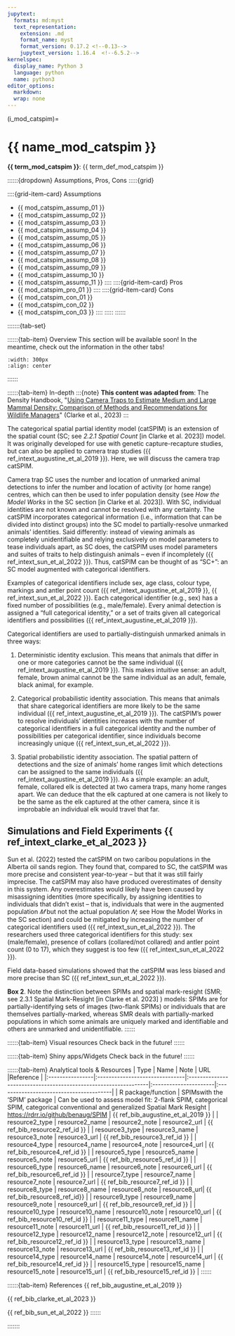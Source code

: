 ```yaml
---
jupytext:
  formats: md:myst
  text_representation:
    extension: .md
    format_name: myst
    format_version: 0.17.2 <!--0.13-->
    jupytext_version: 1.16.4  <!--6.5.2-->
kernelspec:
  display_name: Python 3
  language: python
  name: python3
editor_options: 
  markdown: 
  wrap: none
---
```

(i_mod_catspim)=
# {{ name_mod_catspim }}

**{{ term_mod_catspim }}**: {{ term_def_mod_catspim }}

::::::{dropdown} Assumptions, Pros, Cons
:::::{grid}

::::{grid-item-card} Assumptions
- {{ mod_catspim_assump_01 }}
- {{ mod_catspim_assump_02 }}
- {{ mod_catspim_assump_03 }}
- {{ mod_catspim_assump_04 }}
- {{ mod_catspim_assump_05 }}
- {{ mod_catspim_assump_06 }}
- {{ mod_catspim_assump_07 }}
- {{ mod_catspim_assump_08 }}
- {{ mod_catspim_assump_09 }}
- {{ mod_catspim_assump_10 }}
- {{ mod_catspim_assump_11 }}
::::
::::{grid-item-card} Pros
- {{ mod_catspim_pro_01 }}
::::
::::{grid-item-card} Cons
- {{ mod_catspim_con_01 }}
- {{ mod_catspim_con_02 }}
- {{ mod_catspim_con_03 }}
::::
:::::
::::::

:::::::{tab-set}

::::::{tab-item} Overview
This section will be available soon! In the meantime, check out the information in the other tabs!

```{figure} ../03_images/03_image_files/00_coming_soon.png
:width: 300px
:align: center
```
::::::

::::::{tab-item} In-depth
:::{note}
**This content was adapted from**: The Density Handbook, "[Using Camera Traps to Estimate Medium and Large Mammal Density: Comparison of Methods and Recommendations for Wildlife Managers](https://www.researchgate.net/publication/368601884_Using_Camera_Traps_to_Estimate_Medium_and_Large_Mammal_Density_Comparison_of_Methods_and_Recommendations_for_Wildlife_Managers)" (Clarke et al., 2023)
:::

The categorical spatial partial identity model (catSPIM) is an extension of the spatial count (SC; see *2.2.1 Spatial Count* \[in Clarke et al. 2023\]) model. It was originally developed for use with genetic capture-recapture studies, but can also be applied to camera trap studies ({{ ref_intext_augustine_et_al_2019 }}). Here, we will discuss the camera trap catSPIM.

Camera trap SC uses the number and location of unmarked animal detections to infer the number and location of activity (or home range) centres, which can then be used to infer population density (see *How the Model Works* in the SC section \[in Clarke et al. 2023\]). With SC, individual identities are not known and cannot be resolved with any certainty. The catSPIM incorporates categorical information (i.e., information that can be divided into distinct groups) into the SC model to partially-resolve unmarked animals’ identities. Said differently: instead of viewing animals as completely unidentifiable and relying exclusively on model parameters to tease individuals apart, as SC does, the catSPIM uses model parameters and suites of traits to help distinguish animals – even if incompletely ({{ ref_intext_sun_et_al_2022 }}). Thus, catSPIM can be thought of as “SC+”: an SC model augmented with categorical identifiers.

Examples of categorical identifiers include sex, age class, colour type, markings and antler point count ({{ ref_intext_augustine_et_al_2019 }}, {{ ref_intext_sun_et_al_2022 }}). Each categorical identifier (e.g., sex) has a fixed number of possibilities (e.g., male/female). Every animal detection is assigned a “full categorical identity,” or a set of traits given all categorical identifiers and possibilities ({{ ref_intext_augustine_et_al_2019 }}).

Categorical identifiers are used to partially-distinguish unmarked animals in three ways:

1)	Deterministic identity exclusion. This means that animals that differ in one or more categories cannot be the same individual ({{ ref_intext_augustine_et_al_2019 }}). This makes intuitive sense: an adult, female, brown animal cannot be the same individual as an adult, female, black animal, for example. 

2)	Categorical probabilistic identity association. This means that animals that share categorical identifiers are more likely to be the same individual ({{ ref_intext_augustine_et_al_2019 }}). The catSPIM’s power to resolve individuals’ identities increases with the number of categorical identifiers in a full categorical identity and the number of possibilities per categorical identifier, since individuals become increasingly unique ({{ ref_intext_sun_et_al_2022 }}).
 
3)	Spatial probabilistic identity association. The spatial pattern of detections and the size of animals’ home ranges limit which detections can be assigned to the same individuals ({{ ref_intext_augustine_et_al_2019 }}). As a simple example: an adult, female, collared elk is detected at two camera traps, many home ranges apart. We can deduce that the elk captured at one camera is not likely to be the same as the elk captured at the other camera, since it is improbable an individual elk would travel that far.

## Simulations and Field Experiments {{ ref_intext_clarke_et_al_2023 }} 

Sun et al. (2022) tested the catSPIM on two caribou populations in the Alberta oil sands region. They found that, compared to SC, the catSPIM was more precise and consistent year-to-year – but that it was still fairly imprecise. The catSPIM may also have produced overestimates of density in this system. Any overestimates would likely have been caused by misassigning identities (more specifically, by assigning identities to individuals that didn’t exist – that is, individuals that were in the augmented population *𝑀* but not the actual population *𝑁*; see How the Model Works in the SC section) and could be mitigated by increasing the number of categorical identifiers used ({{ ref_intext_sun_et_al_2022 }}). The researchers used three categorical identifiers for this study: sex (male/female), presence of collars (collared/not collared) and antler point count (0 to 17), which they suggest is too few ({{ ref_intext_sun_et_al_2022 }}). 

Field data-based simulations showed that the catSPIM was less biased and more precise than SC ({{ ref_intext_sun_et_al_2022 }}). 

**Box 2**. Note the distinction between SPIMs and spatial mark-resight (SMR; see 2.3.1 Spatial Mark-Resight \[in Clarke et al. 2023\]
) models: SPIMs are for partially-identifying sets of images (two-flank SPIMs) or individuals that are themselves partially-marked, whereas SMR deals with partially-marked populations in which some animals are uniquely marked and identifiable and others are unmarked and unidentifiable.
::::::

::::::{tab-item} Visual resources
Check back in the future!
::::::


::::::{tab-item} Shiny apps/Widgets
Check back in the future!
::::::

::::::{tab-item} Analytical tools & Resources
| Type | Name | Note | URL |Reference |
|:----------------|:-------------------------------|:----------------------------------------------------------------|:----------------------|:----------------------------------------|
| R package/function | SPIMswith the ‘SPIM’ package | Can be used to assess model fit: 2-flank SPIM, categorical SPIM, categorical conventional and generalized Spatial Mark Resight | <https://rdrr.io/github/benaug/SPIM> | {{ ref_bib_augustine_et_al_2019 }} |
| resource2_type | resource2_name | resource2_note | resource2_url | {{ ref_bib_resource2_ref_id }} |
| resource3_type | resource3_name | resource3_note | resource3_url | {{ ref_bib_resource3_ref_id }} |
| resource4_type | resource4_name | resource4_note | resource4_url | {{ ref_bib_resource4_ref_id }} |
| resource5_type | resource5_name | resource5_note | resource5_url | {{ ref_bib_resource5_ref_id }} |
| resource6_type | resource6_name | resource6_note | resource6_url | {{ ref_bib_resource6_ref_id }} |
| resource7_type | resource7_name | resource7_note | resource7_url | {{ ref_bib_resource7_ref_id }} |
| resource8_type | resource8_name | resource8_note | resource8_url| {{ ref_bib_resource8_ref_id}} |
| resource9_type | resource9_name | resource9_note | resource9_url | {{ ref_bib_resource9_ref_id }} |
| resource10_type | resource10_name | resource10_note | resource10_url | {{ ref_bib_resource10_ref_id }} |
| resource11_type | resource11_name | resource11_note | resource11_url | {{ ref_bib_resource11_ref_id }} |
| resource12_type | resource12_name | resource12_note | resource12_url | {{ ref_bib_resource12_ref_id }} |
| resource13_type | resource13_name | resource13_note | resource13_url | {{ ref_bib_resource13_ref_id }} |
| resource14_type | resource14_name | resource14_note | resource14_url | {{ ref_bib_resource14_ref_id }} |
| resource15_type | resource15_name | resource15_note | resource15_url | {{ ref_bib_resource15_ref_id }} |
::::::

::::::{tab-item} References
{{ ref_bib_augustine_et_al_2019 }}

{{ ref_bib_clarke_et_al_2023 }}

{{ ref_bib_sun_et_al_2022 }}
::::::

:::::::